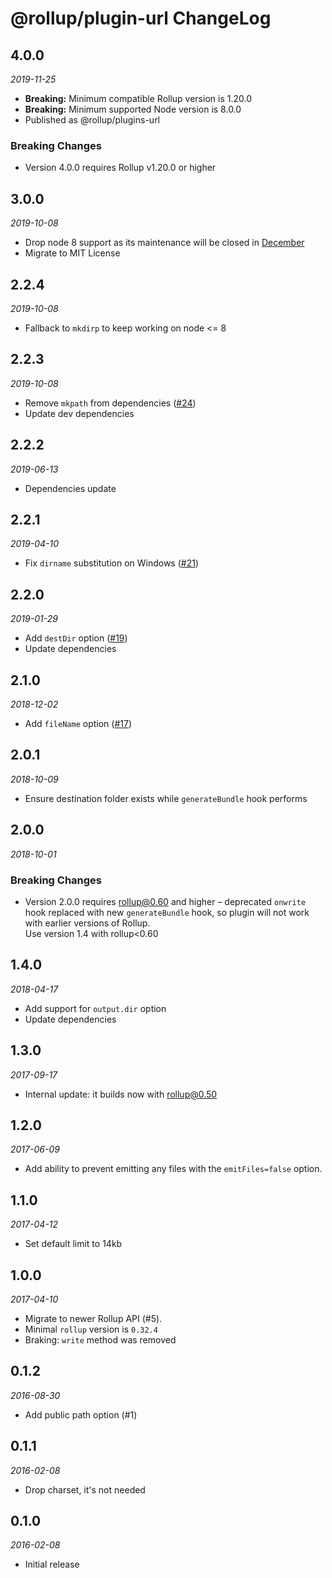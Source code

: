 # @rollup/plugin-url ChangeLog

## 4.0.0

_2019-11-25_

- **Breaking:** Minimum compatible Rollup version is 1.20.0
- **Breaking:** Minimum supported Node version is 8.0.0
- Published as @rollup/plugins-url

### Breaking Changes

- Version 4.0.0 requires Rollup v1.20.0 or higher

## 3.0.0

_2019-10-08_

- Drop node 8 support as its maintenance will be closed in [December](https://github.com/nodejs/Release#release-schedule)
- Migrate to MIT License

## 2.2.4

_2019-10-08_

- Fallback to `mkdirp` to keep working on node <= 8

## 2.2.3

_2019-10-08_

- Remove `mkpath` from dependencies ([#24](https://github.com/rollup/rollup-plugin-url/pull/24))
- Update dev dependencies

## 2.2.2

_2019-06-13_

- Dependencies update

## 2.2.1

_2019-04-10_

- Fix `dirname` substitution on Windows ([#21](https://github.com/rollup/rollup-plugin-url/pull/21))

## 2.2.0

_2019-01-29_

- Add `destDir` option ([#19](https://github.com/rollup/rollup-plugin-url/pull/19))
- Update dependencies

## 2.1.0

_2018-12-02_

- Add `fileName` option ([#17](https://github.com/rollup/rollup-plugin-url/pull/17))

## 2.0.1

_2018-10-09_

- Ensure destination folder exists while `generateBundle` hook performs

## 2.0.0

_2018-10-01_

### Breaking Changes

- Version 2.0.0 requires rollup@0.60 and higher – deprecated `onwrite` hook replaced with new `generateBundle` hook, so plugin will not work with earlier versions of Rollup.  
  Use version 1.4 with rollup<0.60

## 1.4.0

_2018-04-17_

- Add support for `output.dir` option
- Update dependencies

## 1.3.0

_2017-09-17_

- Internal update: it builds now with rollup@0.50

## 1.2.0

_2017-06-09_

- Add ability to prevent emitting any files with the `emitFiles=false` option.

## 1.1.0

_2017-04-12_

- Set default limit to 14kb

## 1.0.0

_2017-04-10_

- Migrate to newer Rollup API (#5).
- Minimal `rollup` version is `0.32.4`
- Braking: `write` method was removed

## 0.1.2

_2016-08-30_

- Add public path option (#1)

## 0.1.1

_2016-02-08_

- Drop charset, it's not needed

## 0.1.0

_2016-02-08_

- Initial release
